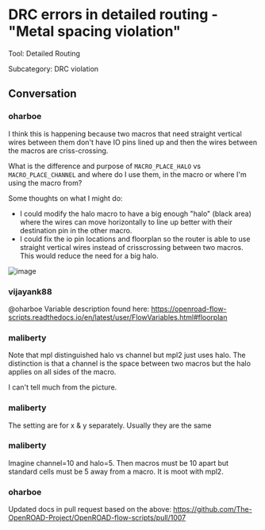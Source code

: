 # DRC errors in detailed routing - "Metal spacing violation"

Tool: Detailed Routing

Subcategory: DRC violation

## Conversation

### oharboe
I think this is happening because two macros that need straight vertical wires between them don't have IO pins lined up and then the wires between the macros are criss-crossing.


What is the difference and purpose of `MACRO_PLACE_HALO` vs `MACRO_PLACE_CHANNEL` and where do I use them, in the macro or where I'm using the macro from?


Some thoughts on what I might do:

- I could modify the halo macro to have a big enough "halo" (black area) where the wires can move horizontally to line up better with their destination pin in the other macro.
- I could fix the io pin locations and floorplan so the router is able to use straight vertical wires instead of crisscrossing between two macros. This would reduce the need for a big halo.

![image](https://user-images.githubusercontent.com/2798822/233312554-d99551bf-439f-47f9-85da-21b601517284.png)



### vijayank88
@oharboe 
Variable description found here: https://openroad-flow-scripts.readthedocs.io/en/latest/user/FlowVariables.html#floorplan

### maliberty
Note that mpl distinguished halo vs channel but mpl2 just uses halo.  The distinction is that a channel is the space between two macros but the halo applies on all sides of the macro.

I can't tell much from the picture.

### maliberty
The setting are for x & y separately.   Usually they are the same

### maliberty
Imagine channel=10 and halo=5.  Then macros must be 10 apart but standard cells must be 5 away from a macro.  It is moot with mpl2.

### oharboe
Updated docs in pull request based on the above: https://github.com/The-OpenROAD-Project/OpenROAD-flow-scripts/pull/1007

